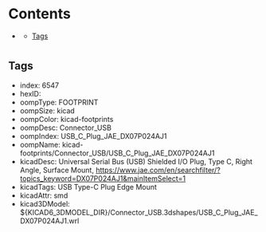 



Contents
========

* [](#)
	* [Tags](#tags)

# 

## Tags

- index: 6547
- hexID: 
- oompType: FOOTPRINT
- oompSize: kicad
- oompColor: kicad-footprints
- oompDesc: Connector_USB
- oompIndex: USB_C_Plug_JAE_DX07P024AJ1
- oompName: kicad-footprints/Connector_USB/USB_C_Plug_JAE_DX07P024AJ1
- kicadDesc: Universal Serial Bus (USB) Shielded I/O Plug, Type C, Right Angle, Surface Mount, https://www.jae.com/en/searchfilter/?topics_keyword=DX07P024AJ1&mainItemSelect=1
- kicadTags: USB Type-C Plug Edge Mount
- kicadAttr: smd
- kicad3DModel: ${KICAD6_3DMODEL_DIR}/Connector_USB.3dshapes/USB_C_Plug_JAE_DX07P024AJ1.wrl
